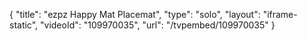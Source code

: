 {
    "title": "ezpz Happy Mat Placemat",
    "type": "solo",
    "layout": "iframe-static",
    "videoId": "109970035",
    "url": "\/tvpembed\/109970035"
}